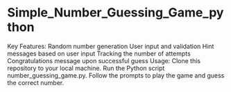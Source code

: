 # Simple_Number_Guessing_Game_python
Key Features:  Random number generation User input and validation Hint messages based on user input Tracking the number of attempts Congratulations message upon successful guess Usage:  Clone this repository to your local machine. Run the Python script number_guessing_game.py. Follow the prompts to play the game and guess the correct number.
